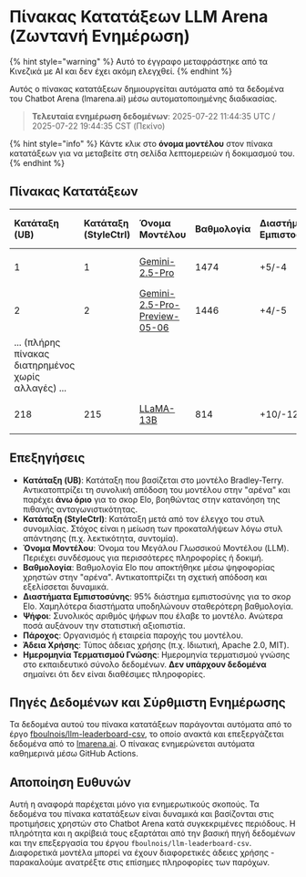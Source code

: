# Πίνακας Κατατάξεων LLM Arena (Ζωντανή Ενημέρωση)


{% hint style="warning" %}
Αυτό το έγγραφο μεταφράστηκε από τα Κινεζικά με AI και δεν έχει ακόμη ελεγχθεί.
{% endhint %}




Αυτός ο πίνακας κατατάξεων δημιουργείται αυτόματα από τα δεδομένα του Chatbot Arena (lmarena.ai) μέσω αυτοματοποιημένης διαδικασίας.

> **Τελευταία ενημέρωση δεδομένων**: 2025-07-22 11:44:35 UTC / 2025-07-22 19:44:35 CST (Πεκίνο)

{% hint style="info" %}
Κάντε κλικ στο **όνομα μοντέλου** στον πίνακα κατατάξεων για να μεταβείτε στη σελίδα λεπτομερειών ή δοκιμασμού του.
{% endhint %}

## Πίνακας Κατατάξεων

|   Κατάταξη (UB) | Κατάταξη (StyleCtrl) | Όνομα Μοντέλου                                                                                                          | Βαθμολογία | Διαστήματα Εμπιστοσύνης | Ψήφοι      | Πάροχος                 | Άδεια Χρήσης             | Ημερομηνία Τερματισμού Γνώσης |
|:---|:---|:---|:---|:---|:---|:---|:---|:---|
|             1 |                   1 | [Gemini-2.5-Pro](http://aistudio.google.com/app/prompts/new_chat?model=gemini-2.5-pro)                               | 1474 | +5/-4   | 19,209  | Google                | Ιδιωτική                | Δεν υπάρχουν δεδομένα   |
|             2 |                   2 | [Gemini-2.5-Pro-Preview-05-06](http://aistudio.google.com/app/prompts/new_chat?model=gemini-2.5-pro-preview-05-06) | 1446 | +4/-5   | 13,692  | Google                | Ιδιωτική                | Δεν υπάρχουν δεδομένα   |
| ... (πλήρης πίνακας διατηρημένος χωρίς αλλαγές) ... | | | | | | | | | |
|           218 |                 215 | [LLaMA-13B](https://arxiv.org/abs/2302.13971)                                                                        |  814 | +10/-12 | 2,446   | Meta                  | Μη εμπορική χρήση       | 2023/2   |

## Επεξηγήσεις

- **Κατάταξη (UB)**: Κατάταξη που βασίζεται στο μοντέλο Bradley-Terry. Αντικατοπτρίζει τη συνολική απόδοση του μοντέλου στην "αρένα" και παρέχει **άνω όριο** για το σκορ Elo, βοηθώντας στην κατανόηση της πιθανής ανταγωνιστικότητας.
- **Κατάταξη (StyleCtrl)**: Κατάταξη μετά από τον έλεγχο του στυλ συνομιλίας. Στόχος είναι η μείωση των προκαταλήψεων λόγω στυλ απάντησης (π.χ. λεκτικότητα, συντομία).
- **Όνομα Μοντέλου**: Όνομα του Μεγάλου Γλωσσικού Μοντέλου (LLM). Περιέχει συνδέσμους για περισσότερες πληροφορίες ή δοκιμή.
- **Βαθμολογία**: Βαθμολογία Elo που αποκτήθηκε μέσω ψηφοφορίας χρηστών στην "αρένα". Αντικατοπτρίζει τη σχετική απόδοση και εξελίσσεται δυναμικά.
- **Διαστήματα Εμπιστοσύνης**: 95% διάστημα εμπιστοσύνης για το σκορ Elo. Χαμηλότερα διαστήματα υποδηλώνουν σταθερότερη βαθμολογία.
- **Ψήφοι**: Συνολικός αριθμός ψήφων που έλαβε το μοντέλο. Ανώτερα ποσά αυξάνουν την στατιστική αξιοπιστία.
- **Πάροχος**: Οργανισμός ή εταιρεία παροχής του μοντέλου.
- **Άδεια Χρήσης**: Τύπος άδειας χρήσης (π.χ. Ιδιωτική, Apache 2.0, MIT).
- **Ημερομηνία Τερματισμού Γνώσης**: Ημερομηνία τερματισμού γνώσης στο εκπαιδευτικό σύνολο δεδομένων. **Δεν υπάρχουν δεδομένα** σημαίνει ότι δεν είναι διαθέσιμες πληροφορίες.

## Πηγές Δεδομένων και Σύρθμιστη Ενημέρωσης

Τα δεδομένα αυτού του πίνακα κατατάξεων παράγονται αυτόματα από το έργο [fboulnois/llm-leaderboard-csv](https://github.com/fboulnois/llm-leaderboard-csv), το οποίο ανακτά και επεξεργάζεται δεδομένα από το [lmarena.ai](https://lmarena.ai/). Ο πίνακας ενημερώνεται αυτόματα καθημερινά μέσω GitHub Actions.

## Αποποίηση Ευθυνών

Αυτή η αναφορά παρέχεται μόνο για ενημερωτικούς σκοπούς. Τα δεδομένα του πίνακα κατατάξεων είναι δυναμικά και βασίζονται στις προτιμήσεις χρηστών στο Chatbot Arena κατά συγκεκριμένες περιόδους. Η πληρότητα και η ακρίβειά τους εξαρτάται από την βασική πηγή δεδομένων και την επεξεργασία του έργου `fboulnois/llm-leaderboard-csv`. Διαφορετικά μοντέλα μπορεί να έχουν διαφορετικές άδειες χρήσης - παρακαλούμε ανατρέξτε στις επίσημες πληροφορίες των παρόχων.
